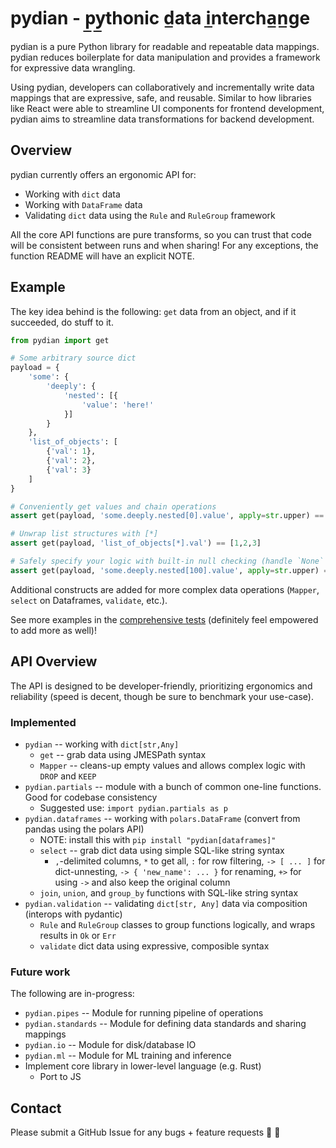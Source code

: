 # pydian - p̲y̲thonic d̲ata i̲ntercha̲n̲ge

pydian is a pure Python library for readable and repeatable data mappings. pydian reduces boilerplate for data manipulation and provides a framework for expressive data wrangling.

Using pydian, developers can collaboratively and incrementally write data mappings that are expressive, safe, and reusable. Similar to how libraries like React were able to streamline UI components for frontend development, pydian aims to streamline data transformations for backend development.

## Overview
pydian currently offers an ergonomic API for:
- Working with `dict` data
- Working with `DataFrame` data
- Validating `dict` data using the `Rule` and `RuleGroup` framework

All the core API functions are pure transforms, so you can trust that code will be consistent between runs and when sharing! For any exceptions, the function README will have an explicit NOTE.

## Example
The key idea behind is the following: `get` data from an object, and if it succeeded, do stuff to it.

```python
from pydian import get

# Some arbitrary source dict
payload = {
    'some': {
        'deeply': {
            'nested': [{
                'value': 'here!'
            }]
        }
    },
    'list_of_objects': [
        {'val': 1},
        {'val': 2},
        {'val': 3}
    ]
}

# Conveniently get values and chain operations
assert get(payload, 'some.deeply.nested[0].value', apply=str.upper) == 'HERE!'

# Unwrap list structures with [*]
assert get(payload, 'list_of_objects[*].val') == [1,2,3]

# Safely specify your logic with built-in null checking (handle `None` instead of a stack trace!)
assert get(payload, 'some.deeply.nested[100].value', apply=str.upper) == None
```

Additional constructs are added for more complex data operations (`Mapper`, `select` on Dataframes, `validate`, etc.).

See more examples in the [comprehensive tests](./tests) (definitely feel empowered to add more as well)!


## API Overview

The API is designed to be developer-friendly, prioritizing ergonomics and reliability (speed is decent, though be sure to benchmark your use-case).

### Implemented
- `pydian` -- working with `dict[str,Any]`
  - `get` -- grab data using JMESPath syntax
  - `Mapper` -- cleans-up empty values and allows complex logic with `DROP` and `KEEP`
- `pydian.partials` -- module with a bunch of common one-line functions. Good for codebase consistency
  - Suggested use: `import pydian.partials as p`
- `pydian.dataframes` -- working with `polars.DataFrame` (convert from pandas using the polars API)
  - NOTE: install this with `pip install "pydian[dataframes]"`
  - `select` -- grab dict data using simple SQL-like string syntax
    - `,`-delimited columns, `*` to get all, `:` for row filtering, `-> [ ... ]` for dict-unnesting, `-> { 'new_name': ... }` for renaming, `+>` for using `->` and also keep the original column
  - `join`, `union`, and `group_by` functions with SQL-like string syntax
- `pydian.validation` -- validating `dict[str, Any]` data via composition (interops with pydantic)
  - `Rule` and `RuleGroup` classes to group functions logically, and wraps results in `Ok` or `Err`
  - `validate` dict data using expressive, composible syntax

### Future work
The following are in-progress:
- `pydian.pipes` -- Module for running pipeline of operations
- `pydian.standards` -- Module for defining data standards and sharing mappings
- `pydian.io` -- Module for disk/database IO
- `pydian.ml` -- Module for ML training and inference
- Implement core library in lower-level language (e.g. Rust)
  - Port to JS


## Contact

Please submit a GitHub Issue for any bugs + feature requests 🙌 🙏
